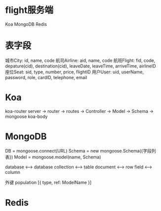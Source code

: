 # flight服务端
Koa
MongoDB
Redis

# 表字段
城市City: id, name, code
航司Airline: aid, name, code
航班Flight: fid, code, depature(cid), destination(cid), leaveDate, leaveTime, arriveTime, airlineID
座位Seat: sid, type, number, price, flightID
用户User: uid, userName, password, role, cardID, telephone, email


# Koa
koa-router
  server -> router -> routes -> Controller -> Model -> Schema -> mongoose
koa-body

# MongoDB
DB = mongoose.connect(URL)
Schema = new mongoose.Schema({字段列表})
Model = mongoose.model(name, Schema)

database <——> database
collection <——> table
document <——> row
field <——> column

外键 population [{ type, ref: ModelName }]

# Redis

